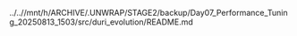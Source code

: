 ../..//mnt/h/ARCHIVE/.UNWRAP/STAGE2/backup/Day07_Performance_Tuning_20250813_1503/src/duri_evolution/README.md